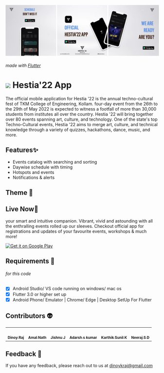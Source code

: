 

<div align="center">
  <img src="https://github.com/Dinoy-Raj/CalculatorApp/blob/main/screenshots/header.jpg" width="1000">
</div>

###### made with <a href="https://flutter.dev/"> Flutter </a>
# <img src="https://github.com/Dinoy-Raj/Hestia22/blob/main/assets/logo/app-icon.png" width="50px"> Hestia'22 App
The official mobile application for  Hestia '22 is the annual techno-cultural fest of TKM College of Engineering, Kollam.
four-day event from the 26th to the 29th of May 2022 is expected to witness a footfall of more than 30,000 students from institutes all over the country. Hestia '22 will bring together over 80 events spanning art, culture, and technology. One of the state's top Techno-Cultural events, Hestia '22 aims to merge art, culture, and technical knowledge through a variety of quizzes, hackathons, dance, music, and more.


## Features✨
* Events catalog with searching and sorting
* Daywise schedule with timing
* Hotspots and events
* Notifications & alerts
 <div></div>


## Theme 🎨

## Live Now🎉
your smart and intuitive companion. 
Vibrant, vivid and astounding with all the enthralling events rolled up our sleeves. Checkout official app for registrations and updates of your favourite events, workshops & much more!


<a href='https://play.google.com/store/apps/details?id=com.tkmce.hestia22&pcampaignid=pcampaignidMKT-Other-global-all-co-prtnr-py-PartBadge-Mar2515-1'><img alt='Get it on Google Play' src='https://play.google.com/intl/en_us/badges/static/images/badges/en_badge_web_generic.png' width = "200px"/></a>



## Requirements 🧩
###### for this code
- [x] Android Studio/  VS code running on windows/ mac os
- [x] Flutter 3.0 or higher set up
- [x] Android Phone/ Emulator | Chrome/ Edge | Desktop SetUp For Flutter 

## Contributors 👽


<table>
<tr>
         <td align="center"><a href="https://github.com/Dinoy-Raj"><img src="https://avatars2.githubusercontent.com/u/62199728?s=400&u=ec49e70797755f5091bcc1cd3ee60f5faaec91b6&v=4" width="100px;" alt=""/><br /><sub><b>Dinoy Raj</b></sub></a><br /></td>
             <td align="center"><a href="https://github.com/amalnathm7"><img src="https://avatars.githubusercontent.com/u/64605131?v=4" width="100px;" alt=""/><br /><sub><b>Amal Nath</td>
         <td align="center"><a href="https://github.com/jishnujanan"><img src="https://avatars.githubusercontent.com/u/83491843?v=4" width="100px;" alt=""/><br /><sub><b>Jishnu J</td>
           <td align="center"><a href="https://github.com/adarshskumar"><img src="https://avatars.githubusercontent.com/u/73768476?v=4" width="100px;" alt=""/><br /><sub><b>Adarsh s kumar</td>
             <td align="center"><a href="https://github.com/Karthik-Sunil-K"><img src="https://avatars.githubusercontent.com/u/62179996?v=4" width="100px;" alt=""/><br /><sub><b>Karthik Sunil K</td>
               <td align="center"><a href="https://github.com/Neeraj-SD"><img src="https://avatars.githubusercontent.com/u/74582690?v=4" width="100px;" alt=""/><br /><sub><b>Neeraj S D</td>
             
             
 </tr>
   


</table>


## Feedback 🎫

If you have any feedback, please reach out to us at dinoykraj@gmail.com







